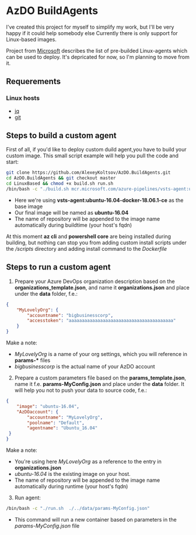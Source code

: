 # AzDO BuildAgents
I've created this project for myself to simplify my work, but I'll be very happy if it could help somebody else
Currently there is only support for Linux-based images.

Project from [Microsoft](https://hub.docker.com/_/microsoft-azure-pipelines-vsts-agent) describes the list of pre-builded Linux-agents which can be used to deploy. It's depricated for now, so I'm planning to move from it.


## Requerements
### Linux hosts
- [jq](https://stedolan.github.io/jq/)
- [git](https://git-scm.com)

## Steps to build a custom agent
First of all, if you'd like to deploy custom duild agent,you have to build your custom image. This small script example will help you pull the code and start:

```bash
git clone https://github.com/AlexeyKoltsov/AzDO.BuildAgents.git
cd AzDO.BuildAgents && git checkout master
cd LinuxBased && chmod +x build.sh run.sh
/bin/bash -c "./build.sh mcr.microsoft.com/azure-pipelines/vsts-agent:ubuntu-16.04-docker-18.06.1-ce ubuntu-16.04"
```
* Here we're using **vsts-agent:ubuntu-16.04-docker-18.06.1-ce** as the base image
* Our final image will be named as **ubuntu-16.04**
* The name of repository will be appended to the image name automatically during buildtime (your host's fqdn)

At this moment **az cli** and **powershell core** are being installed during building, but nothing can stop you from adding custom install scripts under the */scripts* directory and adding install command to the *Dockerfile*

## Steps to run a custom agent

1. Prepare your Azure DevOps organization description based on the **organizations_template.json**, and name it **organizations.json** and place under the **data** folder, f.e.:
```json
{
    "MyLovelyOrg": {
        "accountname": "bigbusinesscorp",
        "accesstoken": "aaaaaaaaaaaaaaaaaaaaaaaaaaaaaaaaaaaaaaaa"
    }
}
```
Make a note:
* _MyLovelyOrg_ is a name of your org settings, which you will reference in __params-*__ files
* _bigbusinesscorp_ is the actual name of your AzDO account

2. Prepare a custom parameters file based on the **params_template.json**, name it f.e. **params-MyConfig.json** and place under the **data** folder. It will help you not to push your data to source code, f.e.:
```json
{
    "image": "ubuntu-16.04",
    "AzDOaccount": {
        "accountname": "MyLovelyOrg",
        "poolname": "Default",
        "agentname": "Ubuntu_16.04"
 }
}
```
Make a note:
* You're using here _MyLovelyOrg_ as a reference to the entry in __organizations.json__
* _ubuntu-16.04_ is the existing image on your host. 
* The name of repository will be appended to the image name automatically during runtime (your host's fqdn)


3. Run agent: 
```bash
/bin/bash -c "./run.sh  ./../data/params-MyConfig.json"
```
* This command will run a new container based on parameters in the _params-MyConfig.json_ file
